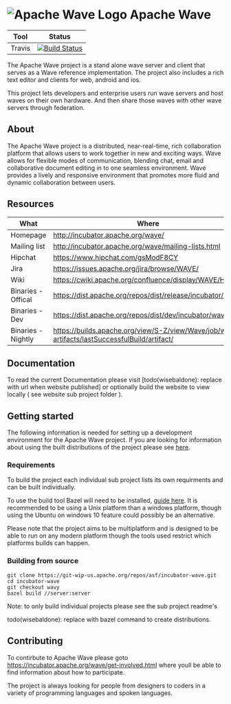 # ![Apache Wave Logo](https://incubator.apache.org/wave/images/OpenWaveLogo.png) Apache Wave

| Tool | Status |
| --- | --- |
| Travis | [![Build Status](https://travis-ci.org/apache/incubator-wave.svg?branch=wavy)](https://travis-ci.org/apache/incubator-wave) |

The Apache Wave project is a stand alone wave server and client that serves as
a Wave reference implementation. The project also includes a rich text editor
and clients for web, android and ios.

This project lets developers and enterprise users run wave servers and
host waves on their own hardware. And then share those waves with other
wave servers through federation.

## About

The Apache Wave project is a distributed, near-real-time, rich collaboration
platform that allows users to work together in new and exciting ways. Wave
allows for flexible modes of communication, blending chat, email and
collaborative document editing in to one seamless environment. Wave provides a
lively and responsive environment that promotes more fluid and dynamic
collaboration between users.

## Resources
| What | Where |
| --- | --- |
| Homepage | http://incubator.apache.org/wave/ |
| Mailing list | http://incubator.apache.org/wave/mailing-lists.html |
| Hipchat | https://www.hipchat.com/gsModF8CY |
| Jira | https://issues.apache.org/jira/browse/WAVE/ |
| Wiki | https://cwiki.apache.org/confluence/display/WAVE/Home |
| Binaries - Offical | https://dist.apache.org/repos/dist/release/incubator/wave/ |
| Binaries - Dev | https://dist.apache.org/repos/dist/dev/incubator/wave/ |
| Binaries - Nightly | https://builds.apache.org/view/S-Z/view/Wave/job/wave-artifacts/lastSuccessfulBuild/artifact/ |

## Documentation

To read the current Documentation please visit [todo(wisebaldone): replace with
url when website published] or optionally build the website to view locally (
see website sub project folder ).

## Getting started

The following information is needed for setting up a development environment for
the Apache Wave project. If you are looking for information about using the
built distributions of the project please see
[here](https://incubator.apache.org/wave).

### Requirements

To build the project each individual sub project lists its own requirments and
can be built individually.

To use the build tool Bazel will need to be installed, [guide here](http://bazel.io/docs/install.html).
It is recommended to be using a Unix platform than a windows platform, though
using the Ubuntu on windows 10 feature could possibly be an alternative.

Please note that the project aims to be multiplatform and is designed to be able
to run on any modern platform though the tools used restrict which platforms
builds can happen.

### Building from source

    git clone https://git-wip-us.apache.org/repos/asf/incubator-wave.git
    cd incubator-wave  
    git checkout wavy
    bazel build //server:server

Note: to only build individual projects please see the sub project readme's

todo(wisebaldone): replace with bazel command to create distributions.

## Contributing

To contirbute to Apache Wave please goto
https://incubator.apache.org/wave/get-involved.html where youll be able to find
information about how to participate.

The project is always looking for people from designers to coders in a variety
of programming languages and spoken languages.
